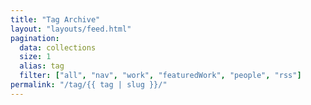 ```yaml
---
title: "Tag Archive"
layout: "layouts/feed.html"
pagination:
  data: collections
  size: 1
  alias: tag
  filter: ["all", "nav", "work", "featuredWork", "people", "rss"]
permalink: "/tag/{{ tag | slug }}/"
---
```

